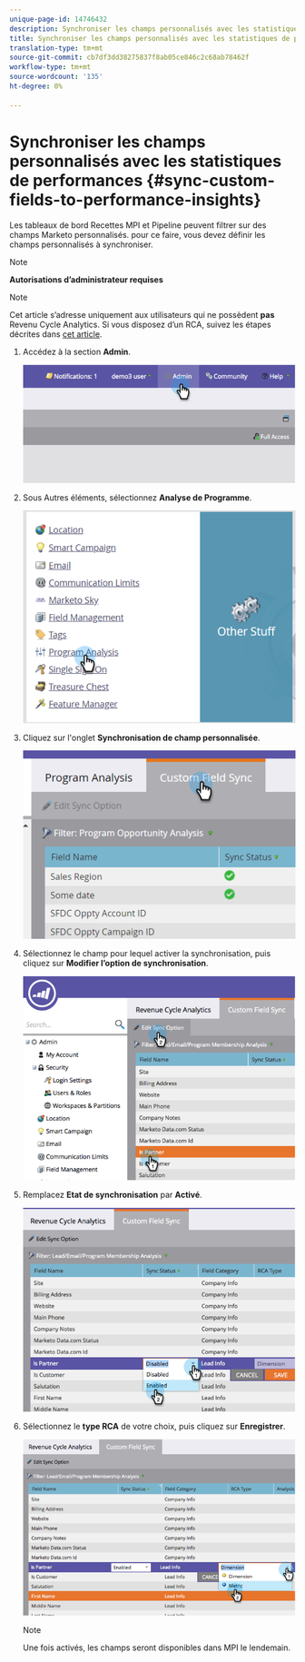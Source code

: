```yaml
---
unique-page-id: 14746432
description: Synchroniser les champs personnalisés avec les statistiques de performances - Documents marketing - Documentation du produit
title: Synchroniser les champs personnalisés avec les statistiques de performances
translation-type: tm+mt
source-git-commit: cb7df3dd38275837f8ab05ce846c2c68ab78462f
workflow-type: tm+mt
source-wordcount: '135'
ht-degree: 0%

---
```



# Synchroniser les champs personnalisés avec les statistiques de performances {#sync-custom-fields-to-performance-insights}

Les tableaux de bord Recettes MPI et Pipeline peuvent filtrer sur des champs Marketo personnalisés. pour ce faire, vous devez définir les champs personnalisés à synchroniser.

>[!NOTE]
>
>**Autorisations d’administrateur requises**

>[!NOTE]
>
>Cet article s’adresse uniquement aux utilisateurs qui ne possèdent **pas** Revenu Cycle Analytics. Si vous disposez d’un RCA, suivez les étapes décrites dans [cet article](/help/marketo/product-docs/reporting/revenue-cycle-analytics/revenue-explorer/sync-custom-fields-to-the-revenue-explorer.md).

1. Accédez à la section **Admin**.

   ![](assets/image2014-9-19-9-3a51-3a11.png)

1. Sous Autres éléments, sélectionnez **Analyse de Programme**.

   ![](assets/2-3.png)

1. Cliquez sur l&#39;onglet **Synchronisation de champ personnalisée**.

   ![](assets/3-5.png)

1. Sélectionnez le champ pour lequel activer la synchronisation, puis cliquez sur **Modifier l’option de synchronisation**.

   ![](assets/image2014-9-19-9-3a51-3a36.png)

1. Remplacez **Etat de synchronisation** par **Activé**.

   ![](assets/image2014-9-19-9-3a51-3a45.png)

1. Sélectionnez le **type RCA** de votre choix, puis cliquez sur **Enregistrer**.

   ![](assets/image2014-9-19-9-3a51-3a52.png)

   >[!NOTE]
   >
   >Une fois activés, les champs seront disponibles dans MPI le lendemain.
